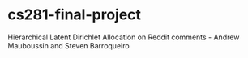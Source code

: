 # cs281-final-project
Hierarchical Latent Dirichlet Allocation on Reddit comments - Andrew Mauboussin and Steven Barroqueiro
